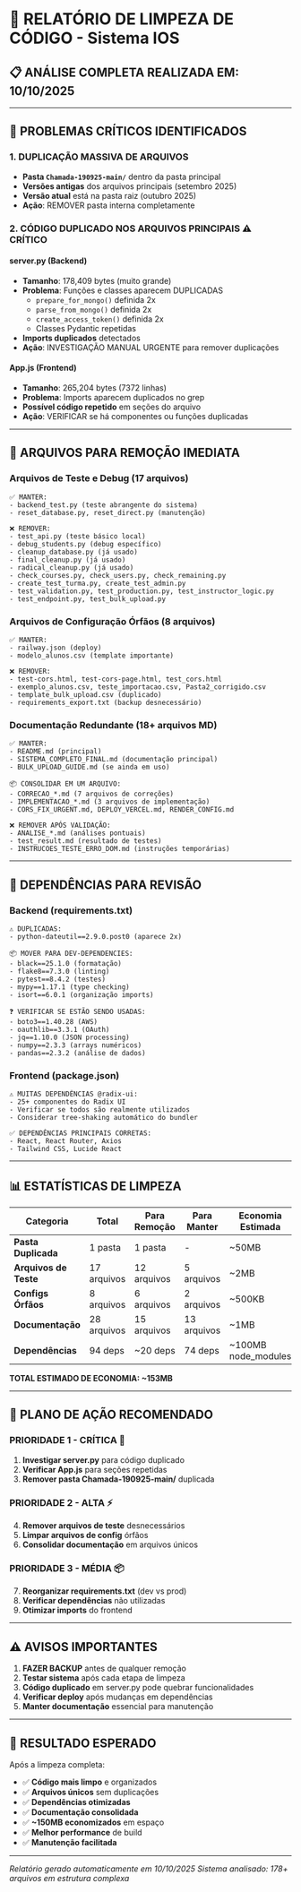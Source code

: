 # 🧹 RELATÓRIO DE LIMPEZA DE CÓDIGO - Sistema IOS

## 📋 **ANÁLISE COMPLETA REALIZADA EM: 10/10/2025**

---

## 🚨 **PROBLEMAS CRÍTICOS IDENTIFICADOS**

### **1. DUPLICAÇÃO MASSIVA DE ARQUIVOS**

- **Pasta `Chamada-190925-main/`** dentro da pasta principal
- **Versões antigas** dos arquivos principais (setembro 2025)
- **Versão atual** está na pasta raiz (outubro 2025)
- **Ação**: REMOVER pasta interna completamente

### **2. CÓDIGO DUPLICADO NOS ARQUIVOS PRINCIPAIS** ⚠️ CRÍTICO

#### **server.py (Backend)**

- **Tamanho**: 178,409 bytes (muito grande)
- **Problema**: Funções e classes aparecem DUPLICADAS
  - `prepare_for_mongo()` definida 2x
  - `parse_from_mongo()` definida 2x
  - `create_access_token()` definida 2x
  - Classes Pydantic repetidas
- **Imports duplicados** detectados
- **Ação**: INVESTIGAÇÃO MANUAL URGENTE para remover duplicações

#### **App.js (Frontend)**

- **Tamanho**: 265,204 bytes (7372 linhas)
- **Problema**: Imports aparecem duplicados no grep
- **Possível código repetido** em seções do arquivo
- **Ação**: VERIFICAR se há componentes ou funções duplicadas

---

## 📂 **ARQUIVOS PARA REMOÇÃO IMEDIATA**

### **Arquivos de Teste e Debug (17 arquivos)**

```
✅ MANTER:
- backend_test.py (teste abrangente do sistema)
- reset_database.py, reset_direct.py (manutenção)

❌ REMOVER:
- test_api.py (teste básico local)
- debug_students.py (debug específico)
- cleanup_database.py (já usado)
- final_cleanup.py (já usado)
- radical_cleanup.py (já usado)
- check_courses.py, check_users.py, check_remaining.py
- create_test_turma.py, create_test_admin.py
- test_validation.py, test_production.py, test_instructor_logic.py
- test_endpoint.py, test_bulk_upload.py
```

### **Arquivos de Configuração Órfãos (8 arquivos)**

```
✅ MANTER:
- railway.json (deploy)
- modelo_alunos.csv (template importante)

❌ REMOVER:
- test-cors.html, test-cors-page.html, test_cors.html
- exemplo_alunos.csv, teste_importacao.csv, Pasta2_corrigido.csv
- template_bulk_upload.csv (duplicado)
- requirements_export.txt (backup desnecessário)
```

### **Documentação Redundante (18+ arquivos MD)**

```
✅ MANTER:
- README.md (principal)
- SISTEMA_COMPLETO_FINAL.md (documentação principal)
- BULK_UPLOAD_GUIDE.md (se ainda em uso)

📦 CONSOLIDAR EM UM ARQUIVO:
- CORRECAO_*.md (7 arquivos de correções)
- IMPLEMENTACAO_*.md (3 arquivos de implementação)
- CORS_FIX_URGENT.md, DEPLOY_VERCEL.md, RENDER_CONFIG.md

❌ REMOVER APÓS VALIDAÇÃO:
- ANALISE_*.md (análises pontuais)
- test_result.md (resultado de testes)
- INSTRUCOES_TESTE_ERRO_DOM.md (instruções temporárias)
```

---

## 🔧 **DEPENDÊNCIAS PARA REVISÃO**

### **Backend (requirements.txt)**

```
⚠️ DUPLICADAS:
- python-dateutil==2.9.0.post0 (aparece 2x)

📦 MOVER PARA DEV-DEPENDENCIES:
- black==25.1.0 (formatação)
- flake8==7.3.0 (linting)
- pytest==8.4.2 (testes)
- mypy==1.17.1 (type checking)
- isort==6.0.1 (organização imports)

❓ VERIFICAR SE ESTÃO SENDO USADAS:
- boto3==1.40.28 (AWS)
- oauthlib==3.3.1 (OAuth)
- jq==1.10.0 (JSON processing)
- numpy==2.3.3 (arrays numéricos)
- pandas==2.3.2 (análise de dados)
```

### **Frontend (package.json)**

```
⚠️ MUITAS DEPENDÊNCIAS @radix-ui:
- 25+ componentes do Radix UI
- Verificar se todos são realmente utilizados
- Considerar tree-shaking automático do bundler

✅ DEPENDÊNCIAS PRINCIPAIS CORRETAS:
- React, React Router, Axios
- Tailwind CSS, Lucide React
```

---

## 📊 **ESTATÍSTICAS DE LIMPEZA**

| Categoria             | Total       | Para Remoção | Para Manter | Economia Estimada   |
| --------------------- | ----------- | ------------ | ----------- | ------------------- |
| **Pasta Duplicada**   | 1 pasta     | 1 pasta      | -           | ~50MB               |
| **Arquivos de Teste** | 17 arquivos | 12 arquivos  | 5 arquivos  | ~2MB                |
| **Configs Órfãos**    | 8 arquivos  | 6 arquivos   | 2 arquivos  | ~500KB              |
| **Documentação**      | 28 arquivos | 15 arquivos  | 13 arquivos | ~1MB                |
| **Dependências**      | 94 deps     | ~20 deps     | 74 deps     | ~100MB node_modules |

**TOTAL ESTIMADO DE ECONOMIA: ~153MB**

---

## 🎯 **PLANO DE AÇÃO RECOMENDADO**

### **PRIORIDADE 1 - CRÍTICA** 🚨

1. **Investigar server.py** para código duplicado
2. **Verificar App.js** para seções repetidas
3. **Remover pasta Chamada-190925-main/** duplicada

### **PRIORIDADE 2 - ALTA** ⚡

4. **Remover arquivos de teste** desnecessários
5. **Limpar arquivos de config** órfãos
6. **Consolidar documentação** em arquivos únicos

### **PRIORIDADE 3 - MÉDIA** 📦

7. **Reorganizar requirements.txt** (dev vs prod)
8. **Verificar dependências** não utilizadas
9. **Otimizar imports** do frontend

---

## ⚠️ **AVISOS IMPORTANTES**

1. **FAZER BACKUP** antes de qualquer remoção
2. **Testar sistema** após cada etapa de limpeza
3. **Código duplicado** em server.py pode quebrar funcionalidades
4. **Verificar deploy** após mudanças em dependências
5. **Manter documentação** essencial para manutenção

---

## 🏁 **RESULTADO ESPERADO**

Após a limpeza completa:

- ✅ **Código mais limpo** e organizados
- ✅ **Arquivos únicos** sem duplicações
- ✅ **Dependências otimizadas**
- ✅ **Documentação consolidada**
- ✅ **~150MB economizados** em espaço
- ✅ **Melhor performance** de build
- ✅ **Manutenção facilitada**

---

_Relatório gerado automaticamente em 10/10/2025_
_Sistema analisado: 178+ arquivos em estrutura complexa_
